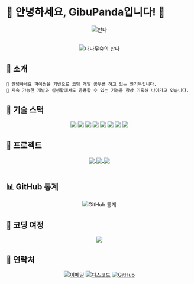 # 🐼 안녕하세요, GibuPanda입니다! 🎋

<div align="center">
  <img src="https://img.shields.io/badge/🐼-판다-brightgreen?style=for-the-badge&logo=github" alt="판다"/>
  <br><br>
  
  ![대나무숲의 판다](https://media.giphy.com/media/dIBLtclYzQPgMdvuPP/giphy.gif)
</div>

## 🎋 소개

```
🐼 안녕하세요 파이썬을 기반으로 코딩 개발 공부를 하고 있는 안기부입니다.
🎋 지속 가능한 개발과 실생활에서도 응용할 수 있는 기능을 항상 기획해 나아가고 있습니다.
```

## 🌿 기술 스택

<div align="center">
<img src="https://img.shields.io/badge/Python-3776AB?style=for-the-badge&logo=python&logoColor=white" />
<img src="https://img.shields.io/badge/HTML5-E34F26?style=for-the-badge&logo=html5&logoColor=white" />
<img src="https://img.shields.io/badge/CSS3-1572B6?style=for-the-badge&logo=css3&logoColor=white" />
<img src="https://img.shields.io/badge/JavaScript-F7DF1E?style=for-the-badge&logo=javascript&logoColor=black" />
<img src="https://img.shields.io/badge/SQL-4479A1?style=for-the-badge&logo=mysql&logoColor=white" />
<img src="https://img.shields.io/badge/Docker-2496ED?style=for-the-badge&logo=docker&logoColor=white" />
<img src="https://img.shields.io/badge/Git-F05032?style=for-the-badge&logo=git&logoColor=white" />
<img src="https://img.shields.io/badge/Dart-0175C2?style=for-the-badge&logo=dart&logoColor=white" />
</div>

## 🎋 프로젝트

<div align="center">
  <a href="https://github.com/gibupanda/LIVON_Project">
    <img align="center" src="https://github-readme-stats.vercel.app/api/pin/?username=gibupanda&repo=LIVON_Project&theme=vue&border_color=2E8B57&title_color=2E8B57" />
  </a>
  <a href="https://github.com/gibupanda/smart_city">
    <img align="center" src="https://github-readme-stats.vercel.app/api/pin/?username=gibupanda&repo=smart_city&theme=vue&border_color=2E8B57&title_color=2E8B57" />
  </a>
  <a href="https://github.com/gibupanda/today_talk">
    <img align="center" src="https://github-readme-stats.vercel.app/api/pin/?username=gibupanda&repo=today_talk&theme=vue&border_color=2E8B57&title_color=2E8B57" />
  </a>
</div>
<br>

## 📊 GitHub 통계

<div align="center">
  <img src="https://github-readme-stats.vercel.app/api?username=gibupanda&show_icons=true&theme=vue&border_color=2E8B57&icon_color=2E8B57&title_color=2E8B57" alt="GitHub 통계"/>
</div>

## 🌿 코딩 여정

<div align="center">
  <img src="https://quotes-github-readme.vercel.app/api?type=horizontal&theme=light&quote=파이썬으로%20시작해%20실생활에%20유용한%20코드를%20만들어갑니다&author=안기부" />
</div>

## 🌱 연락처

<div align="center">
  
[![이메일](https://img.shields.io/badge/Email-D14836?style=for-the-badge&logo=gmail&logoColor=white)](mailto:facecom2000@gmail.com)
[![디스코드](https://img.shields.io/badge/Discord-5865F2?style=for-the-badge&logo=discord&logoColor=white)](https://discord.com/users/facecom200)
[![GitHub](https://img.shields.io/badge/GitHub-100000?style=for-the-badge&logo=github&logoColor=white)](https://github.com/gibupanda)
</div>
